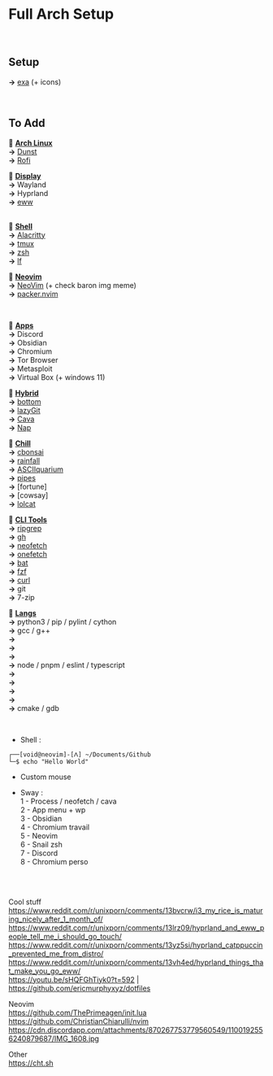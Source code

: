 # Full Arch Setup




<br>

## Setup

**->** [exa](https://github.com/ogham/exa) (+ icons)<br>


<br>

## To Add


🔸 <u>**Arch Linux**</u><br>
**->** [Dunst](https://github.com/dunst-project/dunst)<br>
**->** [Rofi](https://github.com/davatorium/rofi)<br>

🔸 <u>**Display**</u><br>
**->** Wayland<br>
**->** Hyprland<br>
**->** [eww](https://github.com/elkowar/eww)<br><br>

🔸 <u>**Shell**</u><br>
**->** [Alacritty](https://github.com/alacritty/alacritty)<br>
**->** [tmux](https://github.com/tmux/tmux/wiki)<br>
**->** [zsh](https://github.com/z-shell)<br>
**->** [lf](https://github.com/gokcehan/lf)<br>

🔸 <u>**Neovim**</u><br>
**->** [NeoVim](https://github.com/neovim/neovim) (+ check baron img meme)<br>
**->** [packer.nvim](https://github.com/wbthomason/packer.nvim)<br>


<br>


🔹 <u>**Apps**</u><br>
**->** Discord<br>
**->** Obsidian<br>
**->** Chromium<br>
**->** Tor Browser<br>
**->** Metasploit<br>
**->** Virtual Box (+ windows 11)<br>

🔹 <u>**Hybrid**</u><br>
**->** [bottom](https://github.com/ClementTsang/bottom)<br>
**->** [lazyGit](https://github.com/jesseduffield/lazygit)<br>
**->** [Cava](https://github.com/karlstav/cava)<br>
**->** [Nap](https://github.com/maaslalani/nap)<br>

🔹 <u>**Chill**</u><br>
**->** [cbonsai](https://gitlab.com/jallbrit/cbonsai)<br>
**->** [rainfall](https://github.com/alpin111/rainfall)<br>
**->** [ASCIIquarium](https://github.com/cmatsuoka/asciiquarium)<br>
**->** [pipes](https://github.com/pipeseroni/pipes.sh)<br>
**->** [fortune]<br>
**->** [cowsay]<br> <!-- https://www.reddit.com/r/commandline/comments/xm3q72/finally_found_a_practical_usage_about_cowsay_with/ -->
**->** [lolcat](https://github.com/busyloop/lolcat)<br>

🔹 <u>**CLI Tools**</u><br>
**->** [ripgrep](https://github.com/BurntSushi/ripgrep)<br>
**->** [gh](https://cli.github.com)<br>
**->** [neofetch](https://github.com/dylanaraps/neofetch)<br>
**->** [onefetch](https://github.com/o2sh/onefetch)<br>
**->** [bat](https://github.com/sharkdp/bat)<br>
**->** [fzf](https://github.com/junegunn/fzf)<br>
**->** [curl](https://curl.se)<br>
**->** git<br>
**->** 7-zip<br>

🔹 <u>**Langs**</u><br>
**->** python3 / pip / pylint / cython<br> <!-- Python / Cython / Mojo -->
**->** gcc / g++<br> <!-- Carbon / C / C++ -->
**->** <br> <!-- Rust -->
**->** <br> <!-- Java -->
**->** <br> <!-- C# -->
**->** node / pnpm / eslint / typescript<br> <!-- Javascript / Typescript -->
**->** <br> <!-- PhP -->
**->** <br> <!-- Golang -->
**->** <br> <!-- Assembly -->
**->** <br> <!-- JVM / Erlang / LLVM / V8 -->
**->** cmake / gdb<br> <!-- Utils -->


<br>


- Shell :
```
┌──[void@neovim]-[ᐱ] ~/Documents/Github
└─$ echo "Hello World"
```
- Custom mouse

- Sway :<br>
1 - Process / neofetch / cava<br>
2 - App menu + wp<br>
3 - Obsidian<br>
4 - Chromium travail<br>
5 - Neovim<br>
6 - Snail zsh<br>
7 - Discord<br>
8 - Chromium perso<br>





<br>
<br>


Cool stuff<br>
https://www.reddit.com/r/unixporn/comments/13bvcrw/i3_my_rice_is_maturing_nicely_after_1_month_of/<br>
https://www.reddit.com/r/unixporn/comments/13lrz09/hyprland_and_eww_people_tell_me_i_should_go_touch/<br>
https://www.reddit.com/r/unixporn/comments/13yz5si/hyprland_catppuccin_prevented_me_from_distro/<br>
https://www.reddit.com/r/unixporn/comments/13vh4ed/hyprland_things_that_make_you_go_eww/<br>
https://youtu.be/sHQFGhTiyk0?t=592 | https://github.com/ericmurphyxyz/dotfiles<br>

Neovim<br>
https://github.com/ThePrimeagen/init.lua<br>
https://github.com/ChristianChiarulli/nvim<br>
https://cdn.discordapp.com/attachments/870267753779560549/1100192556240879687/IMG_1608.jpg<br>
<!-- copilot and nvim-web-devicons -->

Other<br>
https://cht.sh